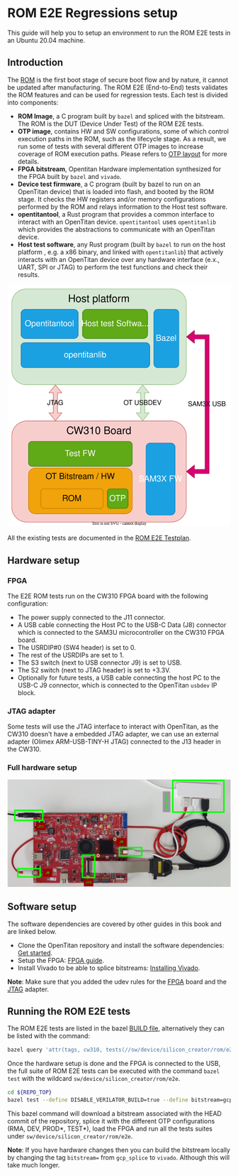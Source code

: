 # ROM E2E Regressions setup
This guide will help you to setup an environment to run the ROM E2E tests in an Ubuntu 20.04 machine.

## Introduction
The [ROM](../README.md) is the first boot stage of secure boot flow and by nature, it cannot be updated after manufacturing.
The ROM E2E (End-to-End) tests validates the ROM features and can be used for regression tests.
Each test is divided into components:
 - **ROM Image**, a C program built by `bazel` and spliced with the bitstream. The ROM is the DUT (Device Under Test) of the ROM E2E tests.
 - **OTP image**, contains HW and SW configurations, some of which control execution paths in the ROM, such as the lifecycle stage. As a result, we run some of tests with several different OTP images to increase coverage of ROM execution paths. Please refers to [OTP layout](https://opentitan.org/book/hw/ip/otp_ctrl/index.html?highlight=CREATOR_SW_CFG_AST_INIT_EN#direct-access-memory-map) for more details.
 - **FPGA bitstream**, Opentitan Hardware implementation synthesized for the FPGA built by `bazel` and `vivado`.
 - **Device test firmware**, a C program (built by bazel to run on an OpenTitan device) that is loaded into flash, and booted by the ROM stage. It checks the HW registers and/or memory configurations performed by the ROM and relays information to the Host test software.
 - **opentitantool**, a Rust program that provides a common interface to interact with an OpenTitan device. `opentitantool` uses `opentitanlib` which provides the abstractions to communicate with an OpenTitan device.
 - **Host test software**, any Rust program (built by `bazel` to run on the host platform , e.g. a x86 binary, and linked with `opentitanlib`) that actively interacts with an OpenTitan device over any hardware interface (e.x., UART, SPI or JTAG) to perform the test functions and check their results.

![Architecture](ROM_E2E_Tests.svg)

All the existing tests are documented in the [ROM E2E Testplan](https://github.com/lowRISC/OpenTitan/blob/master/sw/device/silicon_creator/rom/data/rom_e2e_testplan.hjson).
## Hardware setup
### FPGA
The E2E ROM tests run on the CW310 FPGA board with the following configuration:
 - The power supply connected to the J11 connector.
 - A USB cable connecting the Host PC to the USB-C Data (J8) connector which is connected to the SAM3U microcontroller on the CW310 FPGA board.
 - The USRDIP#0 (SW4 header) is set to 0.
 - The rest of the USRDIPs are set to 1.
 - The S3 switch (next to USB connector J9) is set to USB.
 - The S2 switch (next to JTAG header) is set to +3.3V.
 - Optionally for future tests, a USB cable connecting the host PC to the USB-C J9 connector, which is connected to the OpenTitan `usbdev` IP block.

### JTAG adapter
Some tests will use the JTAG interface to interact with OpenTitan, as the CW310 doesn't have a embedded JTAG adapter, we can use an external adapter (Olimex ARM-USB-TINY-H JTAG) connected to the J13 header in the CW310.

### Full hardware setup
![Full hardware setup](CW310_setup.png)

## Software setup
The software dependencies are covered by other guides in this book and are linked below.
- Clone the OpenTitan repository and install the software dependencies: [Get started](../../../../../doc/getting_started/README.md).
- Setup the FPGA: [FPGA guide](../../../../../doc/getting_started/setup_fpga.md).
- Install Vivado to be able to splice bitstreams: [Installing Vivado](../../../../../doc/getting_started/install_vivado).

**Note**: Make sure that you added the udev rules for the [FPGA](../../../../../doc/getting_started/install_vivado#device-permissions-udev-rules) board and the [JTAG](../../../../../doc/getting_started/setup_fpga.md#device-permissions-udev-rules) adapter.

## Running the ROM E2E tests
The ROM E2E tests are listed in the bazel [BUILD file](https://github.com/lowRISC/OpenTitan/blob/master/sw/device/silicon_creator/rom/e2e/BUILD), alternatively they can be listed with the command:
```sh
bazel query 'attr(tags, cw310, tests(//sw/device/silicon_creator/rom/e2e/...))'
```
Once the hardware setup is done and the FPGA is connected to the USB, the full suite of ROM E2E tests can be executed with the command `bazel test` with the wildcard `sw/device/silicon_creator/rom/e2e`.
```sh
cd ${REPO_TOP}
bazel test --define DISABLE_VERILATOR_BUILD=true --define bitstream=gcp_splice --test_tag_filters=-verilator,-dv,-broken --build_tests_only //sw/device/silicon_creator/rom/e2e/...
```
This bazel command will download a bitstream associated with the HEAD commit of the repository, splice it with the different OTP configurations (RMA, DEV, PROD*, TEST*), load the FPGA and run all the tests suites under `sw/device/silicon_creator/rom/e2e`.

**Note**: If you have hardware changes then you can build the bitstream locally by changing the tag `bitstream=` from `gcp_splice` to `vivado`. Although this will take much longer.
